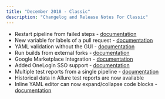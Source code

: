 ```yaml
---
title: "December 2018 - Classic"
description: "Changelog and Release Notes For Classic"
---
```


- Restart pipeline from failed steps - [documentation]({{site.baseurl}}/docs/pipelines/monitoring-pipelines/#restarting-the-pipeline)
- New variable for labels of a pull request - [documentation]({{site.baseurl}}/docs/pipelines/variables/#system-provided-variables)
- YAML validation without the GUI - [documentation]({{site.baseurl}}/docs/pipelines/what-is-the-codefresh-yaml/#yaml-validation)
- Run builds from external forks - [documentation]({{site.baseurl}}/docs/pipelines/triggers/git-triggers/#support-for-building-pull-requests-from-forks)
- Google Marketplace Integration - [documentation]({{site.baseurl}}/docs/integrations/google-marketplace/)
- Added OneLogin SSO support - [documentation]({{site.baseurl}}/docs/enterprise/single-sign-on/sso-onelogin/)
- Multiple test reports from a single pipeline - [documentation]({{site.baseurl}}/docs/testing/test-reports/#creating-multiple-reports)
- Historical data in Allure test reports are now available
- Inline YAML editor can now expand/collapse code blocks - [documentation]({{site.baseurl}}/docs/pipelines/pipelines/#writing-codefresh-yml-in-the-gui)

